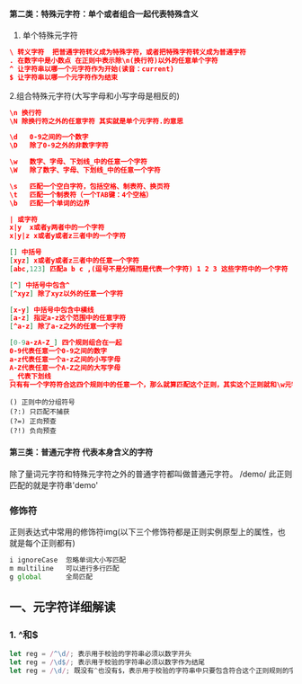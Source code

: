 
#### 第二类：特殊元字符：单个或者组合一起代表特殊含义
1. 单个特殊元字符
```json
\ 转义字符  把普通字符转义成为特殊字符，或者把特殊字符转义成为普通字符
. 在数字中是小数点 在正则中表示除\n(换行符)以外的任意单个字符
^ 让字符串以哪一个元字符作为开始(读音：current)
$ 让字符串以哪一个元字符作为结束
```

2.组合特殊元字符(大写字母和小写字母是相反的)
```json
\n 换行符
\N 除换行符之外的任意字符 其实就是单个元字符.的意思

\d   0-9之间的一个数字
\D   除了0-9之外的非数字字符

\w   数字、字母、下划线_中的任意一个字符
\W   除了数字、字母、下划线_中的任意一个字符

\s   匹配一个空白字符，包括空格、制表符、换页符
\t   匹配一个制表符（一个TAB键：4个空格）
\b   匹配一个单词的边界
```

```json
| 或字符
x|y  x或者y两者中的一个字符
x|y|z x或者y或者z三者中的一个字符

[] 中括号
[xyz] x或者y或者z三者中的任意一个字符 
[abc,123] 匹配a b c ,(逗号不是分隔而是代表一个字符) 1 2 3 这些字符中的一个字符

[^] 中括号中包含^
[^xyz] 除了xyz以外的任意一个字符

[x-y] 中括号中包含中横线
[a-z] 指定a-z这个范围中的任意字符
[^a-z] 除了a-z之外的任意一个字符

[0-9a-zA-Z_] 四个规则组合在一起 
0-9代表任意一个0-9之间的数字
a-z代表任意一个a-z之间的小写字母
A-Z代表任意一个A-Z之间的大写字母
_ 代表下划线
只有有一个字符符合这四个规则中的任意一个，那么就算匹配这个正则，其实这个正则就和\w元字符代表的含义是一样的
```

```
() 正则中的分组符号
(?:) 只匹配不捕获
(?=) 正向预查
(?!) 负向预查
```


#### 第三类：普通元字符 代表本身含义的字符
除了量词元字符和特殊元字符之外的普通字符都叫做普通元字符。
/demo/ 此正则匹配的就是字符串'demo'

### 修饰符
正则表达式中常用的修饰符img(以下三个修饰符都是正则实例原型上的属性，也就是每个正则都有)
```js
i ignoreCase  忽略单词大小写匹配
m multiline   可以进行多行匹配
g global      全局匹配
```


## 一、元字符详细解读
### 1. ^和$
```js
let reg = /^\d/; 表示用于校验的字符串必须以数字开头
let reg = /\d$/; 表示用于校验的字符串必须以数字作为结尾
let reg = /\d/; 既没有^也没有$，表示用于校验的字符串中只要包含符合这个正则规则的字符内容 就可以
```


